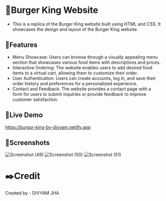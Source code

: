 # 🍔Burger King Website
- This is a replica of the Burger King website built using HTML and CSS. It showcases the design and layout of the Burger King website.
## 🔑Features
- Menu Showcase: Users can browse through a visually appealing menu section that showcases various food items with descriptions and prices.
- Interactive Ordering: The website enables users to add desired food items to a virtual cart, allowing them to customize their order.
- User Authentication: Users can create accounts, log in, and save their order history and preferences for a personalized experience.
- Contact and Feedback: The website provides a contact page with a form for users to submit inquiries or provide feedback to improve customer satisfaction.
## 🔗Live Demo
 https://burgur-king-by-divyam.netlify.app
## 📸Screenshots

![Screenshot (49)](https://github.com/Divyamjha007/BurgerKing/assets/132698449/b5f22f09-1598-435b-a452-ceb98660e4dc)
![Screenshot (50)](https://github.com/Divyamjha007/BurgerKing/assets/132698449/6fa8bbaa-567b-406a-8623-6ae31bfa572d)
![Screenshot (51)](https://github.com/Divyamjha007/BurgerKing/assets/132698449/8d10ddd9-26da-4807-ae14-9504ca4284ad)
# ✒️Credit
Created by - DIVYAM JHA
